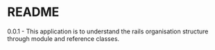 # README

0.0.1 - This application is to understand the rails organisation structure through module and reference classes.
